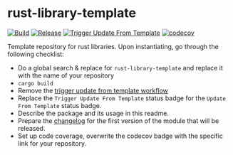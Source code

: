 # rust-library-template
[![Build](https://github.com/infrastructure-blocks/rust-library-template/actions/workflows/build.yml/badge.svg)](https://github.com/infrastructure-blocks/rust-library-template/actions/workflows/build.yml)
[![Release](https://github.com/infrastructure-blocks/rust-library-template/actions/workflows/release.yml/badge.svg)](https://github.com/infrastructure-blocks/rust-library-template/actions/workflows/release.yml)
[![Trigger Update From Template](https://github.com/infrastructure-blocks/rust-library-template/actions/workflows/trigger-update-from-template.yml/badge.svg)](https://github.com/infrastructure-blocks/rust-library-template/actions/workflows/trigger-update-from-template.yml)
[![codecov](https://codecov.io/gh/infrastructure-blocks/rust-library-template/graph/badge.svg?token=JHZTAJ66FL)](https://codecov.io/gh/infrastructure-blocks/rust-library-template)

[//]: # ([![Update From Template]&#40;https://github.com/infrastructure-blocks/rust-library-template/actions/workflows/update-from-template.yml/badge.svg&#41;]&#40;https://github.com/infrastructure-blocks/rust-library-template/actions/workflows/update-from-template.yml&#41;)

Template repository for rust libraries. Upon instantiating, go through the following checklist:

- Do a global search & replace for `rust-library-template` and replace it with the name of your repository
- `cargo build`
- Remove the [trigger update from template workflow](.github/workflows/trigger-update-from-template.yml)
- Replace the `Trigger Update From Template` status badge for the `Update From Template` status badge.
- Describe the package and its usage in this readme.
- Prepare the [changelog](CHANGELOG.md) for the first version of the module that will be released.
- Set up code coverage, overwrite the codecov badge with the specific link for your repository.

